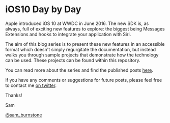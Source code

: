 # iOS10 Day by Day

Apple introduced iOS 10 at WWDC in June 2016. The new SDK is, as always, full of exciting new features to explore: the biggest being Messages Extensions and hooks to integrate your application with Siri.

The aim of this blog series is to present these new features in an accessible format which doesn't simply regurgitate the documentation, but instead walks you through sample projects that demonstrate how the technology can be used. These projects can be found within this repository.

You can read more about the series and find the published posts [here](http://shinobicontrols.com/blog/ios-10-day-by-day-index).

If you have any comments or suggestions for future posts, please feel free to contact me [on twitter](https://twitter.com/sam_burnstone).

Thanks!

Sam

[@sam_burnstone](https://twitter.com/sam_burnstone)

